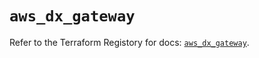 # `aws_dx_gateway`

Refer to the Terraform Registory for docs: [`aws_dx_gateway`](https://registry.terraform.io/providers/hashicorp/aws/5.8.0/docs/resources/dx_gateway).
